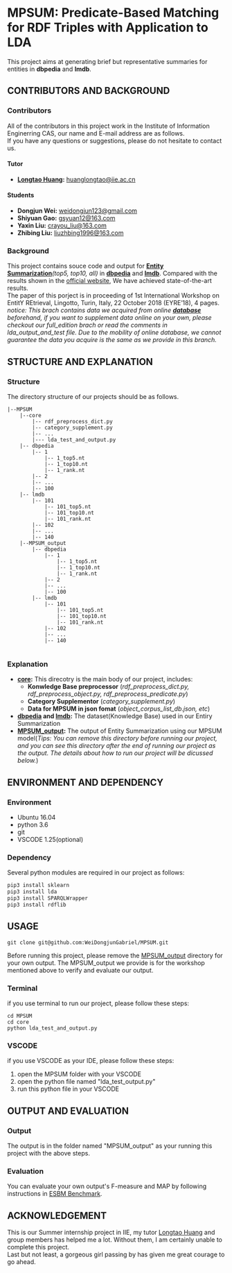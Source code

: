 # MPSUM: Predicate-Based Matching for RDF Triples with Application to LDA<br>
This project aims at generating brief but representative summaries for entities in **dbpedia** and **lmdb**.<br>
## CONTRIBUTORS AND BACKGROUND
### Contributors
All of the contributors in this project work in the Institute of Information Enginerring CAS, our name and E-mail address are as follows.<br>
If you have any questions or suggestions, please do not hesitate to contact us.<br>
#### Tutor
- **[Longtao Huang](http://people.ucas.edu.cn/~huanglongtao):** huanglongtao@iie.ac.cn<br>
#### Students
- **Dongjun Wei:** weidongjun123@gmail.com<br>
- **Shiyuan Gao:** gsyuan12@163.com<br> 
- **Yaxin Liu:** crayou_liu@163.com<br>
- **Zhibing Liu:** liuzhbing1996@163.com<br> 
### Background
This project contains souce code and output for **[Entity Summarization](http://ws.nju.edu.cn/summarization/esbm/)***(top5, top10, all)* in **[dbpedia](https://wiki.dbpedia.org/)** and **[lmdb](http://symas.com/lmdb)**. Compared with the results shown in the [official website](http://ws.nju.edu.cn/summarization/esbm/), We have achieved state-of-the-art results.<br>
The paper of this porject is in proceeding of 1st International Workshop on EntitY REtrieval, Lingotto, Turin, Italy, 22 October 2018 (EYRE’18), 4 pages.<br>
*notice: This brach contains data we acquired from online **[database](https://wiki.dbpedia.org/)** beforehand, if you want to supplement data online on your own, please checkout our full_edition brach or read the comments in lda_output_and_test file. Due to the mobility of online database, we cannot guarantee the data you acquire is the same as we provide in this branch.*
## STRUCTURE AND EXPLANATION
### Structure
The directory structure of our projects should be as follows.
```
|--MPSUM
	|--core
		|-- rdf_preprocess_dict.py
		|-- category_supplement.py
		|-- ...
		|--- lda_test_and_output.py
	|-- dbpedia
		|-- 1
			|-- 1_top5.nt
			|-- 1_top10.nt
			|-- 1_rank.nt
		|-- 2
		|-- ...
		|-- 100
  	|-- lmdb
		|-- 101
			|-- 101_top5.nt
			|-- 101_top10.nt
			|-- 101_rank.nt
		|-- 102
		|-- ...
		|-- 140
	|--MPSUM_output
		|-- dbpedia
			|-- 1
				|-- 1_top5.nt
				|-- 1_top10.nt
				|-- 1_rank.nt
			|-- 2
			|-- ...
			|-- 100
  		|-- lmdb
			|-- 101
				|-- 101_top5.nt
				|-- 101_top10.nt
				|-- 101_rank.nt
			|-- 102
			|-- ...
			|-- 140
		
```
### Explanation
- **[core](./core):** This direcotry is the main body of our project, includes:<br>
     - **Konwledge Base preprocessor** (*rdf_preprocess_dict.py, rdf_preprocess_object.py, rdf_preprocess_predicate.py*)<br>
     - **Category Supplementor** (*category_supplement.py*)<br>
     - **Data for MPSUM in json fomat** (*object_corpus_list_db.json, etc*)<br>
- **[dbpedia](./dbpedia) and [lmdb](./lmdb):** The dataset(Knowledge Base) used in our Entiry Summarization<br>
- **[MPSUM_output](./MPSUM_output):** The output of Entity Summarization using our MPSUM model(*Tips: You can remove this directory before running our project, and you can see this directory after the end of running our project as the output. The details about how to run our project will be dicussed below.*)<br>
## ENVIRONMENT AND DEPENDENCY
### Environment

- Ubuntu 16.04
- python 3.6 
- git
- VSCODE 1.25(optional)

### Dependency
Several python modules are required in our project as follows:
```python
pip3 install sklearn
pip3 install lda
pip3 install SPARQLWrapper
pip3 install rdflib
```
## USAGE
```linux
git clone git@github.com:WeiDongjunGabriel/MPSUM.git
```
Before running this project, please remove the [MPSUM_output](./MPSUM_output) directory for your own output. The MPSUM_output we provide is for the workshop mentioned above to verify and evaluate our output.
### Terminal 
if you use terminal to run our project, please follow these steps:
```linux
cd MPSUM
cd core 
python lda_test_and_output.py
```
### VSCODE
if you use VSCODE as your IDE, please follow these steps:
1. open the MPSUM folder with your VSCODE
2. open the python file named "lda_test_output.py"
3. run this python file in your VSCODE
## OUTPUT AND EVALUATION
### Output
The output is in the folder named "MPSUM_output" as your running this project with the above steps.
### Evaluation
You can evaluate your own output's F-measure and MAP by following instructions in [ESBM Benchmark](http://ws.nju.edu.cn/summarization/esbm/).
## ACKNOWLEDGEMENT
This is our Summer internship project in IIE, my tutor [Longtao Huang](http://people.ucas.edu.cn/~huanglongtao) and group members has helped me a lot. Without them, I am certainly unable to complete this project.<br>
Last but not least, a gorgeous girl passing by has given me great courage to go ahead.<br>  
